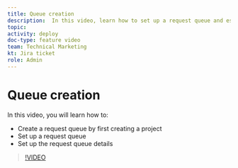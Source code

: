 ```yaml
---
title: Queue creation
description:  In this video, learn how to set up a request queue and establish queue details.
topic:
activity: deploy
doc-type: feature video
team: Technical Marketing
kt: Jira ticket
role: Admin
---
```

# Queue creation

In this video, you will learn how to:

* Create a request queue by first creating a project
* Set up a request queue
* Set up the request queue details

>[!VIDEO](https://video.tv.adobe.com/v/335221/?quality=12)

